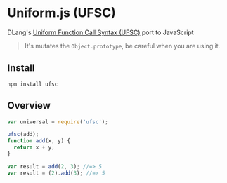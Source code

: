 # Uniform.js (UFSC)

DLang's [Uniform Function Call Syntax (UFSC)][1] port to JavaScript

> It's mutates the `Object.prototype`, be careful when you are using it.

## Install

```
npm install ufsc
```

## Overview
```js
var universal = require('ufsc');

ufsc(add);
function add(x, y) {
  return x + y;
}

var result = add(2, 3); //=> 5
var result = (2).add(3); //=> 5
```

[1]: http://dlang.org/function.html#pseudo-member
